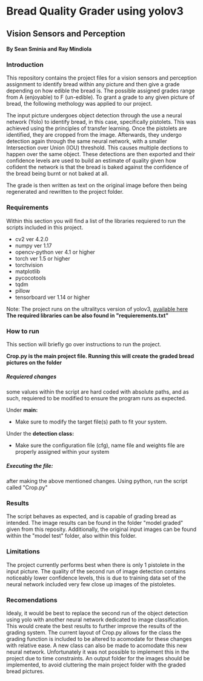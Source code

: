 # Bread Quality Grader using yolov3
## Vision Sensors and Perception 
#### By Sean Sminia and Ray Mindiola

### Introduction
This repository contains the project files for a vision sensors and perception assignment to identify bread within any picture and then give a grade depending on how edible the bread is. The possible assigned grades range from A (enjoyable) to F (un-edible).
To grant a grade to any given picture of bread, the following methology was applied to our project. 

The input picture undergoes object detection through the use a neural network (Yolo) to identify bread, in this case, specifically pistolets. This was achieved using the principles of transfer learning. Once the pistolets are identified, they are cropped from the image. 
Afterwards, they undergo detection again through the same neural network, with a smaller Intersection over Union (IOU) threshold. This causes multiple dections to happen over the same object. These detections are then exported and their confidence levels are used to build an estimate of quality given how cofident the network is that the bread is baked against the confidence of the bread being burnt or not baked at all.

The grade is then written as text on the original image before then being regenerated and rewritten to the project folder.

### Requirements
Within this section you will find a list of the libraries requiered to run the scripts included in this project.

- cv2 ver 4.2.0
- numpy ver 1.17
- opencv-python ver 4.1 or higher
- torch ver 1.5 or higher
- torchvision
- matplotlib
- pycocotools
- tqdm
- pillow
- tensorboard ver 1.14 or higher

Note: The project runs on the ultralitycs version of yolov3, [available here](https://github.com/ultralytics/yolov3)
**The required libraries can be also found in "requierements.txt"**

### How to run
This section will briefly go over instructions to run the project.

**Crop.py is the main project file. Running this will create the graded bread pictures on the folder**

##### Requiered changes
some values within the script are hard coded with absolute paths, and as such, requiered to be modified to ensure the program runs as expected.

Under **main:**
- Make sure to modify the target file(s) path to fit your system.

Under the **detection class:**
- Make sure the configuration file (cfg), name file and weights file are properly assigned within your system

##### Executing the file:
after making the above mentioned changes. Using python, run the script called "Crop.py"

### Results
The script behaves as expected, and is capable of grading bread as intended. The image results can be found in the folder "model graded" given from this reposity. Additionally, the original input images can be found within the "model test" folder, also within this folder.

### Limitations
The project currently performs best when there is only 1 pistolete in the input picture. The quality of the second run of image detection contains noticeably lower confidence levels, this is due to training data set of the neural network included very few close up images of the pistoletes.  

### Recomendations
Idealy, it would be best to replace the second run of the object detection using yolo with another neural network dedicated to image classification. This would create the best results to further improve the results of the grading system. The current layout of Crop.py allows for the class the grading function is included to be altered to acomodate for these changes with relative ease. A new class can also be made to acomodate this new neural network. Unfortunately it was not possible to implement this in the project due to time constraints.
An output folder for the images should be implemented, to avoid cluttering the main project folder with the graded bread pictures.
